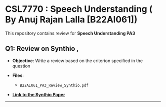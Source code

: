 # CSL7770 : Speech Understanding ( By Anuj Rajan Lalla [B22AI061])

This repository contains review for **Speech Understanding PA3**   

## Q1: Review on Synthio ,
- **Objective**: Write a review based on the criterion specified in the question
- **Files**:
  - `B22AI061_PA3_Review_Synthio.pdf`  

- **[Link to the Synthio Paper](https://openreview.net/pdf?id=bR1J7SpzrD)**   
  

---

